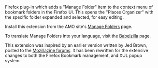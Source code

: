 Firefox plug-in which adds a "Manage Folder" item to the context menu of bookmark folders in the Firefox UI. This opens the "Places Organizer" with the specific folder expanded and selected, for easy editing.

Install this extension from the AMO site's [Manage Folders](http://addons.mozilla.org/firefox/addon/7907) page.

To translate Manage Folders into your language, visit the [Babelzilla](http://www.babelzilla.org/index.php?Itemid=264&extension=5148&type=show) page.

This extension was inspired by an earlier version written by Jed Brown, posted to the [Mozillazine forums](http://forums.mozillazine.org/viewtopic.php?f=19&t=322160). It has been rewritten for the extensive changes to both the Firefox Bookmark management, and XUL popup system.
